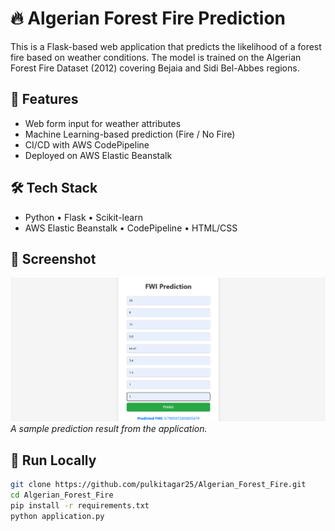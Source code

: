 # 🔥 Algerian Forest Fire Prediction

This is a Flask-based web application that predicts the likelihood of a forest fire based on weather conditions. The model is trained on the Algerian Forest Fire Dataset (2012) covering Bejaia and Sidi Bel-Abbes regions.

## 🚀 Features

- Web form input for weather attributes
- Machine Learning-based prediction (Fire / No Fire)
- CI/CD with AWS CodePipeline
- Deployed on AWS Elastic Beanstalk

## 🛠️ Tech Stack

- Python • Flask • Scikit-learn  
- AWS Elastic Beanstalk • CodePipeline • HTML/CSS

## 📸 Screenshot

![Prediction Output](./output.png)  
*A sample prediction result from the application.*

## 🧪 Run Locally

```bash
git clone https://github.com/pulkitagar25/Algerian_Forest_Fire.git
cd Algerian_Forest_Fire
pip install -r requirements.txt
python application.py
